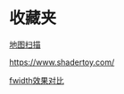 # 收藏夹

[地图扫描](https://zhuanlan.zhihu.com/p/143788955)

https://www.shadertoy.com/

[fwidth效果对比](http://www.mamicode.com/info-detail-534032.html)